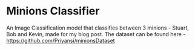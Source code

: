 # Minions Classifier
An Image Classification model that classifies between 3 minions - Stuart, Bob and Kevin, made for my blog post. The dataset can be found here - https://github.com/Priyansi/minionsDataset
